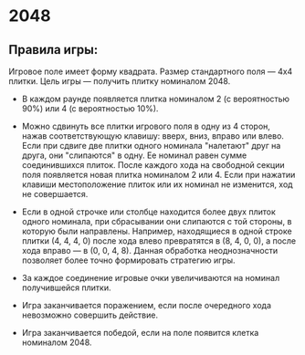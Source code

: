 # 2048



Правила игры:
-----------------
Игровое поле имеет форму квадрата. Размер стандартного поля — 4x4 плитки. Цель игры — получить плитку номиналом 2048.

* В каждом раунде появляется плитка номиналом 2 (с вероятностью 90%) или 4 (с вероятностью 10%).

* Можно сдвинуть все плитки игрового поля в одну из 4 сторон, нажав соответствующую клавишу: вверх, вниз, вправо или влево. Если при сдвиге две плитки одного номинала "налетают" друг на друга, они "слипаются" в одну. Ее номинал равен сумме соединившихся плиток. После каждого хода на свободной секции поля появляется новая плитка номиналом 2 или 4. Если при нажатии клавиши местоположение плиток или их номинал не изменится, ход не совершается.

* Если в одной строчке или столбце находится более двух плиток одного номинала, при сбрасывании они слипаются с той стороны, в которую были направлены. Например, находящиеся в одной строке плитки (4, 4, 4, 0) после хода влево превратятся в (8, 4, 0, 0), а после хода вправо — в (0, 0, 4, 8). Данная обработка неоднозначности позволяет более точно формировать стратегию игры.

* За каждое соединение игровые очки увеличиваются на номинал получившейся плитки.

* Игра заканчивается поражением, если после очередного хода невозможно совершить действие.

* Игра заканчивается победой, если на поле появится клетка номиналом 2048.
